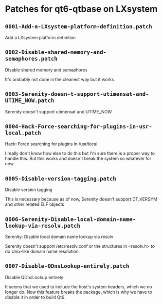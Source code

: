 # Patches for qt6-qtbase on LXsystem

## `0001-Add-a-LXsystem-platform-definition.patch`

Add a LXsystem platform definition


## `0002-Disable-shared-memory-and-semaphores.patch`

Disable shared memory and semaphores

It's probably not done in the cleanest way but it works

## `0003-Serenity-doesn-t-support-utimensat-and-UTIME_NOW.patch`

Serenity doesn't support utimensat and UTIME_NOW


## `0004-Hack-Force-searching-for-plugins-in-usr-local.patch`

Hack: Force searching for plugins in /usr/local

I really don't know how else to do this but I'm sure there is a proper
way to handle this. But this works and doesn't break the system so
whatever for now.

## `0005-Disable-version-tagging.patch`

Disable version tagging

This is necessary because as of now, Serenity doesn't support DT_VERSYM
and other related ELF objects

## `0006-Serenity-Disable-local-domain-name-lookup-via-resolv.patch`

Serenity: Disable local domain name lookup via resolv

Serenity doesn't support /etc/resolv.conf or the structures in
<resolv.h> to do Unix-like domain name resolution.

## `0007-Disable-QDnsLookup-entirely.patch`

Disable QDnsLookup entirely

It seems that we used to include the host's system headers, which we no
longer do. Now this feature breaks the package, which is why we have to
disable it in order to build Qt6.

